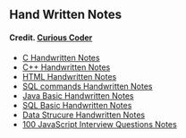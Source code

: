 ## Hand Written Notes

####  Credit. <a href ="https://t.me/Curious_Coder">Curious Coder</a>

- <a href ="C Handwritten Notes.pdf">C Handwritten Notes</a>
- <a href ="C++ Short Handwritten Notes.pdf">C++ Handwritten Notes</a>
- <a href ="HTML Handwritten Notes.pdf">HTML Handwritten Notes</a>
- <a href ="SQL_Commands_HandwrittenNotes.pdf"> SQL commands Handwritten Notes</a>
- <a href ="Java Basics Handwritten.pdf">Java Basic Handwritten Notes</a>
- <a href ="SQL Basics Handwritten.pdf">SQL Basic Handwritten Notes</a>
- <a href ="Data Structure Notes.pdf">Data Strucure Handwritten Notes</a>
- <a href ="100 JavaScript Interview QnA.pdf"> 100 JavaScript Interview Questions Notes</a>